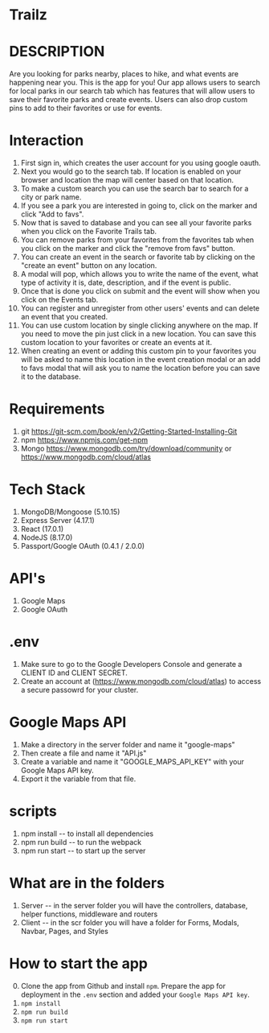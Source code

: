 # Trailz

# DESCRIPTION
Are you looking for parks nearby, places to hike, and what events are happening near you. This is the app for you! Our app allows users to search for local parks in our search tab which has features that will allow users to save their favorite parks and create events. Users can also drop custom pins to add to their favorites or use for events.

# Interaction
1. First sign in, which creates the user account for you using google oauth.
2. Next you would go to the search tab. If location is enabled on your browser and location the map will center based on that location.
3. To make a custom search you can use the search bar to search for a city or park name.
4. If you see a park you are interested in going to, click on the marker and click "Add to favs".
5. Now that is saved to database and you can see all your favorite parks when you click on the Favorite Trails tab.
6. You can remove parks from your favorites from the favorites tab when you click on the marker and click the "remove from favs" button.
7. You can create an event in the search or favorite tab by clicking on the "create an event" button on any location.
8. A modal will pop, which allows you to write the name of the event, what type of activity it is, date, description, and if the event is public.
9. Once that is done you click on submit and the event will show when you click on the Events tab.
10. You can register and unregister from other users' events and can delete an event that you created.
11. You can use custom location by single clicking anywhere on the map. If you need to move the pin just click in a new location. You can save this custom location to your favorites or create an events at it.
12. When creating an event or adding this custom pin to your favorites you will be asked to name this location in the event creation modal or an add to favs modal that will ask you to name the location before you can save it to the database.

# Requirements
1. git https://git-scm.com/book/en/v2/Getting-Started-Installing-Git
2. npm https://www.npmjs.com/get-npm
3. Mongo https://www.mongodb.com/try/download/community or https://www.mongodb.com/cloud/atlas

# Tech Stack
1. MongoDB/Mongoose (5.10.15)
2. Express Server (4.17.1)
3. React (17.0.1)
4. NodeJS (8.17.0)
5. Passport/Google OAuth (0.4.1 / 2.0.0)

# API's
1. Google Maps
2. Google OAuth

# .env
1. Make sure to go to the Google Developers Console and generate a CLIENT ID and CLIENT SECRET.
2. Create an account at (https://www.mongodb.com/cloud/atlas) to access a secure passowrd for your cluster.

# Google Maps API
1. Make a directory in the server folder and name it "google-maps"
2. Then create a file and name it "API.js"
3. Create a variable and name it "GOOGLE_MAPS_API_KEY" with your Google Maps API key.
4. Export it the variable from that file.

# scripts
1. npm install -- to install all dependencies
2. npm run build -- to run the webpack
3. npm run start -- to start up the server

# What are in the folders
1. Server -- in the server folder you will have the controllers, database, helper functions, middleware and routers
2. Client -- in the scr folder you will have a folder for Forms, Modals, Navbar, Pages, and Styles

# How to start the app
0. Clone the app from Github and install `npm`. Prepare the app for deployment in the `.env` section and added your `Google Maps API key`.
1. `npm install`
2. `npm run build`
3. `npm run start`